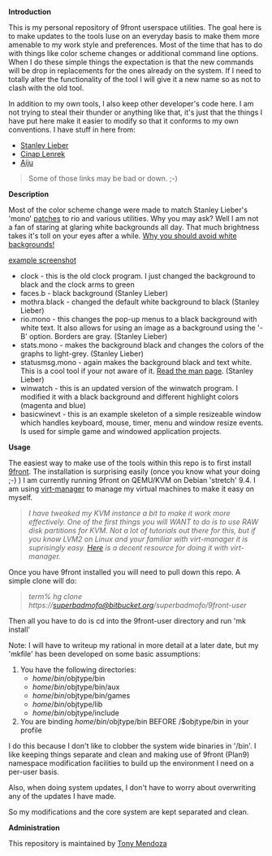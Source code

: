 **Introduction**

This is my personal repository of 9front userspace utilities.  The goal here is to make updates to the tools Iuse on an everyday basis to make them more amenable to my work 
style and preferences.  Most of the time that has to do with things like color scheme changes or additional command line options.  When I do these simple things the expectation
is that the new commands will be drop in replacements for the ones already on the system.  If I need to totally alter the functionality of the tool I will give it a new name so
as not to clash with the old tool.

In addition to my own tools, I also keep other developer's code here.  I am not trying to steal their thunder or anything like that, it's just that the things I have put here make it 
easier to modify so that it conforms to my own conventions.   I have stuff in here from:

* [Stanley Lieber](http://plan9.stanleylieber.com/)
* [Cinap Lenrek](http://9front.org/cinap.html)
* [Aiju](http://aiju.de)

> Some of those links may be bad or down.  ;-)

**Description**

Most of the color scheme change were made to match Stanley Lieber's 'mono' [patches](http://plan9.stanleylieber.com/rio/) to rio and various utilities.  Why you may ask?  Well
I am not a fan of staring at glaring white backgrounds all day.  That much brightness takes it's toll on your eyes after a while.   [Why you should avoid white backgrounds!](http://presentationsforbusiness.com/professional-speaker-image/white-death-on-the-podium/)

[example screenshot](http://plan9.stanleylieber.com/rio/img/rio.mono.png)

* clock - this is the old clock program.  I just changed the background to black and the clock arms to green
* faces.b - black background (Stanley Lieber)
* mothra.black - changed the default white background to black (Stanley Lieber)
* rio.mono - this changes the pop-up menus to a black background with white text.  It also allows for using an image as a background using the '-B' option.  Borders are gray. (Stanley Lieber)
* stats.mono - makes the background black and changes the colors of the graphs to light-grey. (Stanley Lieber)
* statusmsg.mono - again makes the background black and text white.  This is a cool tool if your not aware of it.  [Read the man page](http://man.cat-v.org/9front/8/statusbar). (Stanley Lieber)
* winwatch - this is an updated version of the winwatch program.  I modified it with a black background and different highlight colors (magenta and blue)
* basicwinevt - this is an example skeleton of a simple resizeable window which handles keyboard, mouse, timer, menu and window resize events.  Is used for simple game and windowed application projects.

**Usage**

The easiest way to make use of the tools within this repo is to first install [9front](http://9front.org/).  The installation is surprising easily (once you know what your doing ;-) )
I am currently running 9front on QEMU/KVM on Debian 'stretch' 9.4.  I am using [virt-manager](https://virt-manager.org/) to manage my virtual machines to make it easy on myself. 

>*I have tweaked my KVM instance a bit to make it work more effectively.  One of the first things you will WANT to do is to use RAW disk partitions for KVM.  Not a lot of 
>tutorials out there for this, but if you know LVM2 on Linux and your familiar with virt-manager it is suprisingly easy.  [Here](https://johnsontravis.wordpress.com/2016/04/29/tutorial-6-configuring-lvm-storage-for-qemukvm-vms-using-virt-manager-on-centos-7/)
>is a decent resource for doing it with virt-manager.*

Once you have 9front installed you will need to pull down this repo.  A simple clone will do:

>*term% hg clone https://superbadmofo@bitbucket.org/superbadmofo/9front-user*

Then all you have to do is cd into the 9front-user directory and run 'mk install'

Note: I will have to writeup my rational in more detail at a later date, but my 'mkfile' has been developed on some basic assumptions:

1. You have the following directories:
	* $home/bin/$objtype/bin
	* $home/bin/$objtype/bin/aux
	* $home/bin/$objtype/bin/games
	* $home/bin/$objtype/lib
	* $home/bin/$objtype/include
2. You are binding $home/bin/$objtype/bin BEFORE /$objtype/bin in your profile

I do this because I don't like to clobber the system wide binaries in '/bin'.  I like keeping things separate and clean and making use of 9front (Plan9) namespace modification
facilities to build up the environment I need on a per-user basis.  

Also, when doing system updates, I don't have to worry about overwriting any of the updates I have made.  

So my modifications and the core system are kept separated and clean.

	
**Administration**

This repository is maintained by [Tony Mendoza](mailto:tmendoza@superbadmofo.com)
